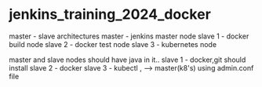# jenkins_training_2024_docker

master - slave architectures
master - jenkins master node
slave 1 - docker build node
slave 2 - docker test node
slave 3 - kubernetes node

master and slave nodes should have java in it..
slave 1 - docker,git should install
slave 2 - docker
slave 3 - kubectl , --> master(k8's) using admin.conf file
